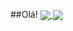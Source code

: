 ##Olá!
<a href="https://github.com/Netreck/github-readme-stats">
  <img align="center" src="https://github-readme-stats.vercel.app/api/pin/?username=Netreck&repo=github-readme-stats" />
</a>
<a href="https://github.com/anuraghazra/convoychat">
  <img align="center" src="https://github-readme-stats.vercel.app/api/pin/?username=Netreck&repo=convoychat" />
</a>
